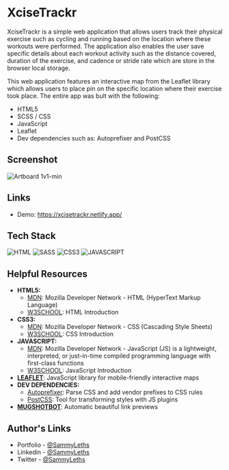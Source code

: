 <h1>XciseTrackr</h1>

XciseTrackr is a simple web application that allows users track their physical exercise such as cycling and running based on the location where these workouts were performed. The application also enables the user save specific details about each workout activity such as the distance covered, duration of the exercise, and cadence or stride rate which are store in the browser local storage.

This web application features an interactive map from the Leaflet library which allows users to place pin on the specific location where their exercise took place. The entire app was bult with the following:

<ul>
  <li>HTML5</li>
  <li>SCSS / CSS</li>
  <li>JavaScript</li>
  <li>Leaflet</li>
  <li>Dev dependencies such as: Autoprefixer and PostCSS</li>
</ul>

<h2>Screenshot</h2>

![Artboard 1v1-min](https://user-images.githubusercontent.com/64320618/209964006-3dbe7f32-7e9b-4fad-908d-5719145305a9.png)

<h2>Links</h2>

<ul>
  <li>Demo: <a href="https://xcisetrackr.netlify.app/" target="_blank">https://xcisetrackr.netlify.app/</a></li>
</ul>

<h2>Tech Stack</h2>

<p align="left">
  <img src="https://img.shields.io/badge/html5-%23E34F26.svg?style=for-the-badge&logo=html5&logoColor=white" alt="HTML" />
  <img src="https://img.shields.io/badge/sass-hotpink.svg?style=for-the-badge&logo=sass&logoColor=white" alt="SASS" />
  <img src="https://img.shields.io/badge/css3-%231572B6.svg?style=for-the-badge&logo=css3&logoColor=white" alt="CSS3" />
  <img src="https://img.shields.io/badge/JavaScript-black?style=for-the-badge&logo=javascript&logoColor=%23F7DF1E" alt="JAVASCRIPT" />
</p>

<h2>Helpful Resources</h2>

<ul>
  <li><b>HTML5:</b> 
    <ul>
      <li><a href="https://developer.mozilla.org/en-US/docs/Web/HTML" target="_blank">MDN</a>: Mozilla Developer Network - HTML (HyperText Markup Language)</li>
      <li><a href="https://www.w3schools.com/html/html_intro.asp" target="_blank">W3SCHOOL</a>: HTML Introduction</li>
    </ul>
  </li>
  <li><b>CSS3:</b> 
    <ul>
      <li><a href="https://developer.mozilla.org/en-US/docs/Web/CSS" target="_blank">MDN</a>: Mozilla Developer Network - CSS (Cascading Style Sheets)</li>
      <li><a href="https://www.w3schools.com/css/css_intro.asp" target="_blank">W3SCHOOL</a>: CSS Introduction</li>
    </ul>
  </li>
  <li><b>JAVASCRIPT:</b> 
    <ul>
      <li><a href="https://developer.mozilla.org/en-US/docs/Web/JavaScript" target="_blank">MDN</a>: Mozilla Developer Network - JavaScript (JS) is a lightweight, interpreted, or just-in-time compiled programming language with first-class functions</li>
      <li><a href="https://www.w3schools.com/js/js_intro.asp" target="_blank">W3SCHOOL</a>: JavaScript Introduction</li>
    </ul>
  </li>
  <li>
    <b><a href="https://leafletjs.com/" target="_blank">LEAFLET</a></b>: JavaScript library for mobile-friendly interactive maps
  </li>
  <li><b>DEV DEPENDENCIES:</b> 
    <ul>
      <li><a href="https://www.npmjs.com/package/autoprefixer" target="_blank">Autoprefixer</a>: Parse CSS and add vendor prefixes to CSS rules</li>
      <li><a href="https://www.npmjs.com/package/postcss" target="_blank">PostCSS</a>: Tool for transforming styles with JS plugins</li>
    </ul>
  </li>
  <li>
    <b><a href="https://mugshotbot.com/" target="_blank">MUGSHOTBOT</a></b>: Automatic beautiful link previews
  </li>
</ul>

<h2>Author's Links</h2>

<ul>
  <li>Portfolio - <a href="https://sammyleths.com" target="_blank">@SammyLeths</a></li>
  <li>Linkedin - <a href="https://www.linkedin.com/in/eyiowuawi/" target="_blank">@SammyLeths</a></li>
  <li>Twitter - <a href="https://twitter.com/SammyLeths" target="_blank">@SammyLeths</a></li>
</ul>
